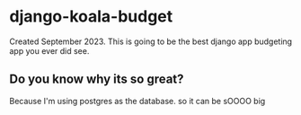 # django-koala-budget
Created September 2023. This is going to be the best django app budgeting app you ever did see.

## Do you know why its so great?
Because I'm using postgres as the database. so it can be sOOOO big